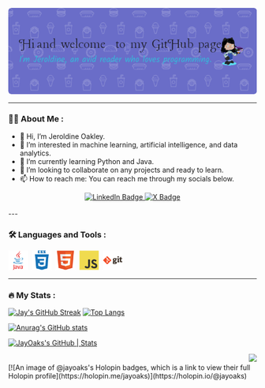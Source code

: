 ![Header](./Jays-header-image.png)

---

### :woman_technologist: About Me :
- 👋 Hi, I’m Jeroldine Oakley.
- 👀 I’m interested in machine learning, artificial intelligence, and data analytics.
- 🌱 I’m currently learning Python and Java.
- 💞️ I’m looking to collaborate on any projects and ready to learn.
- 📫 How to reach me: You can reach me through my socials below.

<div align="center">
<div id="badges">
  <a href="https://www.linkedin.com/in/jeroldine-oakley-172548188/">
    <img src="https://img.shields.io/badge/LinkedIn-blue?style=for-the-badge&logo=linkedin&logoColor=white" alt="LinkedIn Badge"/>
  </a>
  <a href="https://twitter.com/JeroldineOakley">
    <img src="https://img.shields.io/badge/X-black?style=for-the-badge&logo=X&logoColor=white" alt="X Badge"/>
  </a>
</div>

<img src="https://komarev.com/ghpvc/?username=JayOaks&style=flat-square&color=blue" alt=""/>
</div>
---

### :hammer_and_wrench: Languages and Tools :

<div>
  <img src="https://github.com/devicons/devicon/blob/master/icons/java/java-original-wordmark.svg" title="Java" alt="Java" width="40" height="40"/>&nbsp;
  <img src="https://github.com/devicons/devicon/blob/master/icons/css3/css3-plain-wordmark.svg"  title="CSS3" alt="CSS" width="40" height="40"/>&nbsp;
  <img src="https://github.com/devicons/devicon/blob/master/icons/html5/html5-original.svg" title="HTML5" alt="HTML" width="40" height="40"/>&nbsp;
  <img src="https://github.com/devicons/devicon/blob/master/icons/javascript/javascript-original.svg" title="JavaScript" alt="JavaScript" width="40" height="40"/>&nbsp;
  <img src="https://github.com/devicons/devicon/blob/master/icons/git/git-original-wordmark.svg" title="Git" **alt="Git" width="40" height="40"/>
</div>

---

### :fire: My Stats :

[![Jay's GitHub Streak](https://github-readme-streak-stats.herokuapp.com?user=JayOaks&theme=tokyonight&hide_border=true&date_format=M%20j%5B%2C%20Y%5D)](https://git.io/streak-stats)
[![Top Langs](https://github-readme-stats.vercel.app/api?username=JayOaks&show_icons=true&layout=compact&theme=tokyonight)](https://github.com/JayOaks/github-readme-stats)

[![Anurag's GitHub stats](https://github-readme-stats.vercel.app/api?username=anuraghazra)](https://github.com/anuraghazra/github-readme-stats)
<!---
<p>
    <a href="https://vaunt.dev">
        <img src="https://api.vaunt.dev/v1/github/entities/{{JayOaks}}/contributions?format=svg" width="350" title="Includes public contributions"/>
    </a>
</p>
--->

[![JayOaks's GitHub | Stats](https://stats.quine.sh/JayOaks/github?theme=dark)](https://quine.sh?utm_source=widgets&utm_campaign=JayOaks)


<div align="right"> <img src="https://stats.quine.sh/JayOaks/dependencies?theme=dark"> </div>
<!---
[![JayOaks's GitHub | Dependencies](https://stats.quine.sh/JayOaks/dependencies?theme=dark)](https://quine.sh?utm_source=widgets&utm_campaign=JayOaks)
--->
[![An image of @jayoaks's Holopin badges, which is a link to view their full Holopin profile](https://holopin.me/jayoaks)](https://holopin.io/@jayoaks)

<!---
JayOaks/JayOaks is a ✨ special ✨ repository because its `README.md` (this file) appears on your GitHub profile.
I'm trying to see if the Holopin Board is updated.
Added widgets from Quine
Turned the Vaunt widget into a comment
Adding a header image to profile README
You can click the Preview link to take a look at your changes.
--->
